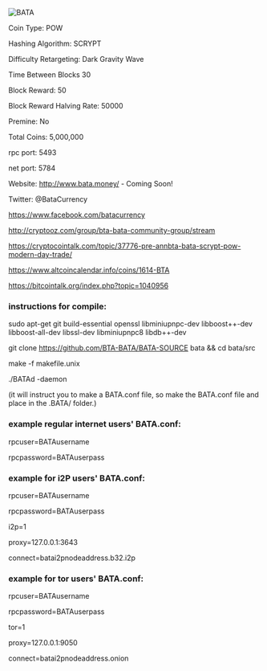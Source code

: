 ![BATA](https://github.com/justinvforvendetta/BATA-SOURCE/blob/master/bata.png)

Coin Type: POW

Hashing Algorithm: SCRYPT

Difficulty Retargeting: Dark Gravity Wave

Time Between Blocks  30

Block Reward: 50

Block Reward Halving Rate: 50000

Premine: No

Total Coins: 5,000,000

rpc port: 5493

net port: 5784

Website: http://www.bata.money/ - Coming Soon!

Twitter: @BataCurrency

https://www.facebook.com/batacurrency

http://cryptooz.com/group/bta-bata-community-group/stream

https://cryptocointalk.com/topic/37776-pre-annbta-bata-scrypt-pow-modern-day-trade/

https://www.altcoincalendar.info/coins/1614-BTA

https://bitcointalk.org/index.php?topic=1040956


### instructions for compile: 

sudo apt-get git build-essential openssl libminiupnpc-dev libboost++-dev libboost-all-dev libssl-dev libminiupnpc8 libdb++-dev

git clone https://github.com/BTA-BATA/BATA-SOURCE bata && cd bata/src

make -f makefile.unix

./BATAd -daemon

(it will instruct you to make a BATA.conf file, so make the BATA.conf file and place in the .BATA/ folder.)

### example regular internet users' BATA.conf:

rpcuser=BATAusername

rpcpassword=BATAuserpass

### example for i2P users' BATA.conf:

rpcuser=BATAusername

rpcpassword=BATAuserpass

i2p=1

proxy=127.0.0.1:3643

connect=batai2pnodeaddress.b32.i2p

### example for tor users' BATA.conf:

rpcuser=BATAusername

rpcpassword=BATAuserpass

tor=1

proxy=127.0.0.1:9050

connect=batai2pnodeaddress.onion

